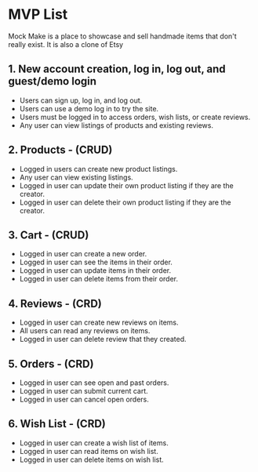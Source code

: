 # MVP List

Mock Make is a place to showcase and sell handmade items that don't really exist. It is also a clone of Etsy

## 1. New account creation, log in, log out, and guest/demo login

* Users can sign up, log in, and log out.
* Users can use a demo log in to try the site.
* Users must be logged in to access orders, wish lists, or create reviews.
* Any user can view listings of products and existing reviews.

## 2. Products - (CRUD)

* Logged in users can create new product listings.
* Any user can view existing listings.
* Logged in user can update their own product listing if they are the creator.
* Logged in user can delete their own product listing if they are the creator.


## 3. Cart - (CRUD)

* Logged in user can create a new order.
* Logged in user can see the items in their order.
* Logged in user can update items in their order.
* Logged in user can delete items from their order.


## 4. Reviews - (CRD)

* Logged in user can create new reviews on items.
* All users can read any reviews on items.
* Logged in user can delete review that they created.


## 5. Orders - (CRD)

* Logged in user can see open and past orders.
* Logged in user can submit current cart.
* Logged in user can cancel open orders.


## 6. Wish List - (CRD)

* Logged in user can create a wish list of items.
* Logged in user can read items on wish list.
* Logged in user can delete items on wish list.
